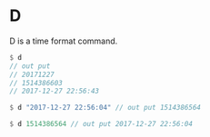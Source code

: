 # D
D is a time format command.

```Rust
$ d
// out put
// 20171227
// 1514386603
// 2017-12-27 22:56:43

$ d "2017-12-27 22:56:04" // out put 1514386564

$ d 1514386564 // out put 2017-12-27 22:56:04
```
